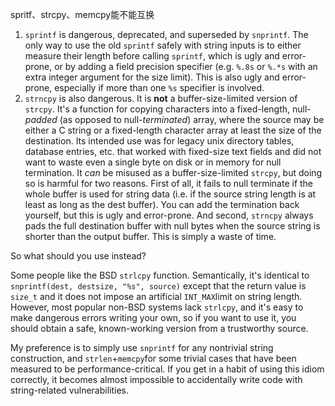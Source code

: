spritf、strcpy、memcpy能不能互换





1. `sprintf` is dangerous, deprecated, and superseded by `snprintf`. The only way to use the old `sprintf` safely with string inputs is to either measure their length before calling `sprintf`, which is ugly and error-prone, or by adding a field precision specifier (e.g. `%.8s` or `%.*s` with an extra integer argument for the size limit). This is also ugly and error-prone, especially if more than one `%s` specifier is involved.
2. `strncpy` is also dangerous. It is **not** a buffer-size-limited version of `strcpy`. It's a function for copying characters into a fixed-length, null-*padded* (as opposed to null-*terminated*) array, where the source may be either a C string or a fixed-length character array at least the size of the destination. Its intended use was for legacy unix directory tables, database entries, etc. that worked with fixed-size text fields and did not want to waste even a single byte on disk or in memory for null termination. It *can* be misused as a buffer-size-limited `strcpy`, but doing so is harmful for two reasons. First of all, it fails to null terminate if the whole buffer is used for string data (i.e. if the source string length is at least as long as the dest buffer). You can add the termination back yourself, but this is ugly and error-prone. And second, `strncpy` always pads the full destination buffer with null bytes when the source string is shorter than the output buffer. This is simply a waste of time.

So what should you use instead?

Some people like the BSD `strlcpy` function. Semantically, it's identical to `snprintf(dest, destsize, "%s", source)` except that the return value is `size_t` and it does not impose an artificial `INT_MAX`limit on string length. However, most popular non-BSD systems lack `strlcpy`, and it's easy to make dangerous errors writing your own, so if you want to use it, you should obtain a safe, known-working version from a trustworthy source.

My preference is to simply use `snprintf` for any nontrivial string construction, and `strlen`+`memcpy`for some trivial cases that have been measured to be performance-critical. If you get in a habit of using this idiom correctly, it becomes almost impossible to accidentally write code with string-related vulnerabilities.

